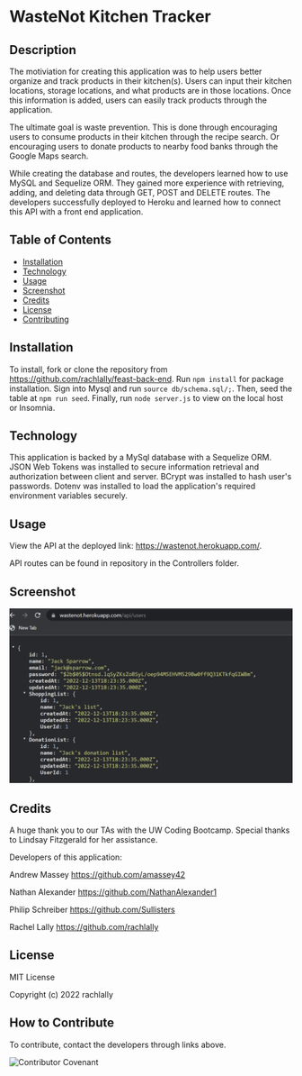 # WasteNot Kitchen Tracker

## Description

The motiviation for creating this application was to help users better organize and track products in their kitchen(s).  Users can input their kitchen locations, storage locations, and what products are in those locations.  Once this information is added, users can easily track products through the application. 

The ultimate goal is waste prevention.  This is done through encouraging users to consume products in their kitchen through the recipe search.  Or encouraging users to donate products to nearby food banks through the Google Maps search.

While creating the database and routes, the developers learned how to use MySQL and Sequelize ORM.  They gained more experience with retrieving, adding, and deleting data through GET, POST and DELETE routes.  The developers successfully deployed to Heroku and learned how to connect this API with a front end application.

## Table of Contents

- [Installation](#installation)
- [Technology](#technology)
- [Usage](#usage)
- [Screenshot](#screenshot)
- [Credits](#credits)
- [License](#license)
- [Contributing](#contributing)


## Installation

To install, fork or clone the repository from https://github.com/rachlally/feast-back-end.  Run `npm install` for package installation.  Sign into Mysql and run `source db/schema.sql/;`.  Then, seed the table at `npm run seed`.  Finally, run `node server.js` to view on the local host or Insomnia.  

## Technology 

This application is backed by a MySql database with a Sequelize ORM.  JSON Web Tokens was installed to secure information retrieval and authorization between client and server. BCrypt was installed to hash user's passwords.  Dotenv was installed to load the application's required environment variables securely.

## Usage

View the API at the deployed link: https://wastenot.herokuapp.com/.

API routes can be found in repository in the Controllers folder.

## Screenshot

![Deployed API](deployedAPI.png)

## Credits

A huge thank you to our TAs with the UW Coding Bootcamp.  Special thanks to Lindsay Fitzgerald for her assistance.

Developers of this application:

Andrew Massey https://github.com/amassey42

Nathan Alexander https://github.com/NathanAlexander1

Philip Schreiber https://github.com/Sullisters

Rachel Lally https://github.com/rachlally


## License

MIT License

Copyright (c) 2022 rachlally

## How to Contribute

To contribute, contact the developers through links above.

![Contributor Covenant](https://img.shields.io/badge/Contributor%20Covenant-2.1-4baaaa.svg)
